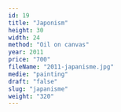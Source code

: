 ```yaml
---
id: 19
title: "Japonism"
height: 30
width: 24
method: "Oil on canvas"
year: 2011
price: "700"
fileName: "2011-japanisme.jpg"
medie: "painting"
draft: "false"
slug: "japanisme"
weight: "320"
---
```

